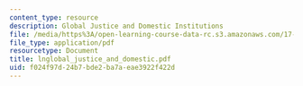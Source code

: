 ```yaml
---
content_type: resource
description: Global Justice and Domestic Institutions
file: /media/https%3A/open-learning-course-data-rc.s3.amazonaws.com/17-000j-political-philosophy-global-justice-spring-2003/f024f97d24b7bde2ba7aeae3922f422d_lnglobal_justice_and_domestic.pdf
file_type: application/pdf
resourcetype: Document
title: lnglobal_justice_and_domestic.pdf
uid: f024f97d-24b7-bde2-ba7a-eae3922f422d
---
```

